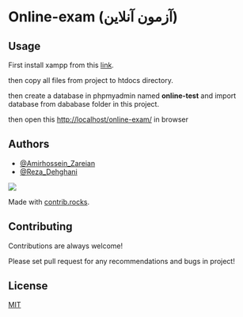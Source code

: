 # Online-exam (آزمون آنلاین)

## Usage

First install xampp from this [link](https://www.apachefriends.org/).

then copy all files from project to htdocs directory.

then create a database in phpmyadmin named **online-test** and import database from dababase folder in this project.

then open this [http://localhost/online-exam/](http://localhost/online-exam/) in browser

## Authors
-   [@Amirhossein_Zareian](https://github.com/AmirHossein-z)
-   [@Reza_Dehghani](https://github.com/reza-dehghani)
<a href="https://github.com/amirhossein-z/online-exam/graphs/contributors">
  <img src="https://contrib.rocks/image?repo=amirhossein-z/online-exam" />
</a>

Made with [contrib.rocks](https://contrib.rocks).

## Contributing

Contributions are always welcome!

Please set pull request for any recommendations and bugs in project!

## License

[MIT](https://choosealicense.com/licenses/mit/)

